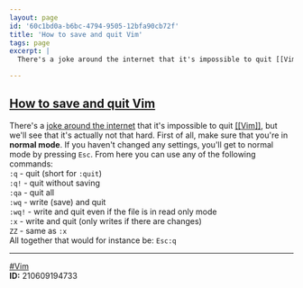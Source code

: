 ```yaml
---
layout: page
id: '60c1bd0a-b6bc-4794-9505-12bfa90cb72f'
title: 'How to save and quit Vim'
tags: page
excerpt: |
  There's a joke around the internet that it's impossible to quit [[Vim]], but we'll see that it's actually not that hard. First of all, make sure that you're in normal mode. If you haven't changed any settings, you'll get to normal mode by pressing Esc. From here you can use any of the following commands:

---
```

  
<h2 class="text-3xl font-semibold mb-4"><a href="/journals/How to save and quit Vim">How to save and quit Vim</a></h2>

<div class="space-y-2">
<div class="element-block ml-0"><div class="flex-1">There's a <a class="text-indigo-400" href="https://twitter.com/iamdevloper/status/435555976687923200" target="_blank" rel="">joke around the internet</a> that it's impossible to quit <a class="text-teal-400 group" href="/pages/vim"><span class="text-gray-500 group-hover:text-yellow-500">[[</span>Vim<span class="text-gray-500 group-hover:text-yellow-500">]]</span></a>, but we'll see that it's actually not that hard. First of all, make sure that you're in <strong class="text-rose-400">normal mode</strong>. If you haven't changed any settings, you'll get to normal mode by pressing <code>Esc</code>. From here you can use any of the following commands:</div></div>

<div class="element-block ml-4"><div class="flex-1"><code>:q</code> - quit (short for <code>:quit</code>)</div></div>

<div class="element-block ml-4"><div class="flex-1"><code>:q!</code> - quit without saving</div></div>

<div class="element-block ml-4"><div class="flex-1"><code>:qa</code> - quit all</div></div>

<div class="element-block ml-4"><div class="flex-1"><code>:wq</code> - write (save) and quit</div></div>

<div class="element-block ml-4"><div class="flex-1"><code>:wq!</code> - write and quit even if the file is in read only mode</div></div>

<div class="element-block ml-4"><div class="flex-1"><code>:x</code> - write and quit (only writes if there are changes)</div></div>

<div class="element-block ml-4"><div class="flex-1"><code>ZZ</code> - same as <code>:x</code></div></div>



<div class="element-block ml-0"><div class="flex-1">All together that would for instance be: <code>Esc:q</code></div></div>

<hr class="border-gray-700 !my-5" />

<div class="element-block ml-0"><div class="flex-1"><a class="text-gray-400" href="/pages/vim">#Vim</a></div></div>

<div class="element-block ml-0"><div class="flex-1"><strong class="text-rose-400">ID:</strong> 210609194733</div></div>
</div>
